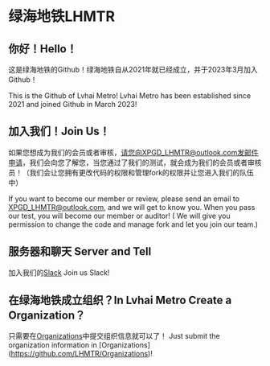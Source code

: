 # 绿海地铁LHMTR
## 你好！Hello！
这是绿海地铁的Github！绿海地铁自从2021年就已经成立，并于2023年3月加入Github！

This is the Github of Lvhai Metro! Lvhai Metro has been established since 2021 and joined Github in March 2023!
## 加入我们！Join Us！
如果您想成为我们的会员或者审核，请您向XPGD_LHMTR@outlook.com发邮件申请，我们会向您了解您，当您通过了我们的测试，就会成为我们的会员或者审核员！（我们会让您拥有更改代码的权限和管理fork的权限并让您进入我们的队伍中）

If you want to become our member or review, please send an email to XPGD_LHMTR@outlook.com, and we will get to know you. When you pass our test, you will become our member or auditor! ( We will give you permission to change the code and manage fork and let you join our team.)
## 服务器和聊天 Server and Tell
加入我们的[Slack](https://join.slack.com/t/lhmtr/shared_invite/zt-24ehibv8n-876ogA2SxLHZNRwujjUP~A)
Join us Slack!
## 在绿海地铁成立组织？In Lvhai Metro Create a Organization？
只需要在[Organizations](https://github.com/LHMTR/Organizations)中提交组织信息就可以了！
Just submit the organization information in [Organizations] (https://github.com/LHMTR/Organizations)!
